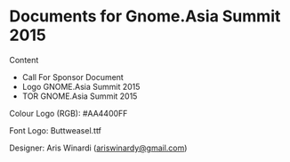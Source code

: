 Documents for Gnome.Asia Summit 2015
===================
Content

* Call For Sponsor Document
* Logo GNOME.Asia Summit 2015
* TOR GNOME.Asia Summit 2015

Colour Logo (RGB): #AA4400FF

Font Logo: Buttweasel.ttf

Designer: Aris Winardi (ariswinardy@gmail.com)
